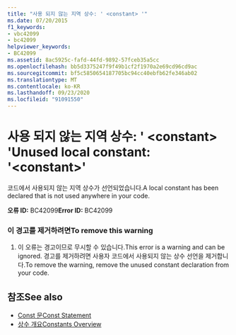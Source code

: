 ```yaml
---
title: "사용 되지 않는 지역 상수: ' <constant> '"
ms.date: 07/20/2015
f1_keywords:
- vbc42099
- bc42099
helpviewer_keywords:
- BC42099
ms.assetid: 8ac5925c-fafd-44fd-9892-57fceb35a5cc
ms.openlocfilehash: bb5d3375247f9f49b1cf2f1970a2e69cd96cd9ac
ms.sourcegitcommit: bf5c5850654187705bc94cc40ebfb62fe346ab02
ms.translationtype: MT
ms.contentlocale: ko-KR
ms.lasthandoff: 09/23/2020
ms.locfileid: "91091550"
---
```

# <a name="unused-local-constant-constant"></a><span data-ttu-id="35783-102">사용 되지 않는 지역 상수: ' \<constant> '</span><span class="sxs-lookup"><span data-stu-id="35783-102">Unused local constant: '\<constant>'</span></span>

<span data-ttu-id="35783-103">코드에서 사용되지 않는 지역 상수가 선언되었습니다.</span><span class="sxs-lookup"><span data-stu-id="35783-103">A local constant has been declared that is not used anywhere in your code.</span></span>  
  
 <span data-ttu-id="35783-104">**오류 ID:** BC42099</span><span class="sxs-lookup"><span data-stu-id="35783-104">**Error ID:** BC42099</span></span>  
  
### <a name="to-remove-this-warning"></a><span data-ttu-id="35783-105">이 경고를 제거하려면</span><span class="sxs-lookup"><span data-stu-id="35783-105">To remove this warning</span></span>  
  
1. <span data-ttu-id="35783-106">이 오류는 경고이므로 무시할 수 있습니다.</span><span class="sxs-lookup"><span data-stu-id="35783-106">This error is a warning and can be ignored.</span></span> <span data-ttu-id="35783-107">경고를 제거하려면 사용자 코드에서 사용되지 않는 상수 선언을 제거합니다.</span><span class="sxs-lookup"><span data-stu-id="35783-107">To remove the warning, remove the unused constant declaration from your code.</span></span>  
  
## <a name="see-also"></a><span data-ttu-id="35783-108">참조</span><span class="sxs-lookup"><span data-stu-id="35783-108">See also</span></span>

- [<span data-ttu-id="35783-109">Const 문</span><span class="sxs-lookup"><span data-stu-id="35783-109">Const Statement</span></span>](../language-reference/statements/const-statement.md)
- [<span data-ttu-id="35783-110">상수 개요</span><span class="sxs-lookup"><span data-stu-id="35783-110">Constants Overview</span></span>](../programming-guide/language-features/constants-enums/constants-overview.md)
